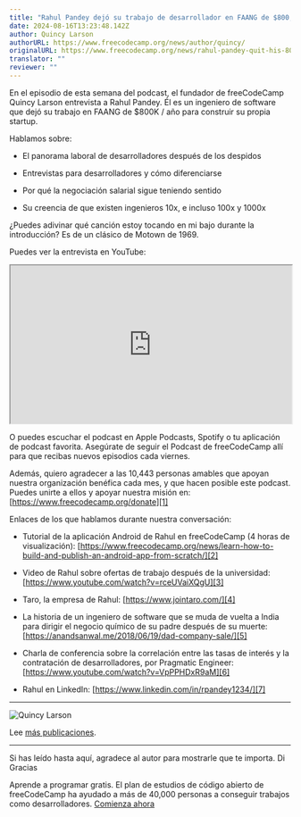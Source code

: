 ```yaml
---
title: "Rahul Pandey dejó su trabajo de desarrollador en FAANG de $800,000/año para construir una startup [Podcast #137]"
date: 2024-08-16T13:23:48.142Z
author: Quincy Larson
authorURL: https://www.freecodecamp.org/news/author/quincy/
originalURL: https://www.freecodecamp.org/news/rahul-pandey-quit-his-800k-per-year-faang-developer-job-to-build-a-startup-podcast-137/
translator: ""
reviewer: ""
---
```


En el episodio de esta semana del podcast, el fundador de freeCodeCamp Quincy Larson entrevista a Rahul Pandey. Él es un ingeniero de software que dejó su trabajo en FAANG de $800K / año para construir su propia startup.

<!-- more -->

Hablamos sobre:

-   El panorama laboral de desarrolladores después de los despidos
    
-   Entrevistas para desarrolladores y cómo diferenciarse
    
-   Por qué la negociación salarial sigue teniendo sentido
    
-   Su creencia de que existen ingenieros 10x, e incluso 100x y 1000x
    

¿Puedes adivinar qué canción estoy tocando en mi bajo durante la introducción? Es de un clásico de Motown de 1969.

Puedes ver la entrevista en YouTube:

<iframe width="560" height="315" src="https://www.youtube.com/embed/v2iRCaIfiSc" style="aspect-ratio: 16 / 9; width: 100%; height: auto;" title="YouTube video player" allow="accelerometer; autoplay; clipboard-write; encrypted-media; gyroscope; picture-in-picture; web-share" referrerpolicy="strict-origin-when-cross-origin" allowfullscreen="" loading="lazy"></iframe>

O puedes escuchar el podcast en Apple Podcasts, Spotify o tu aplicación de podcast favorita. Asegúrate de seguir el Podcast de freeCodeCamp allí para que recibas nuevos episodios cada viernes.

Además, quiero agradecer a las 10,443 personas amables que apoyan nuestra organización benéfica cada mes, y que hacen posible este podcast. Puedes unirte a ellos y apoyar nuestra misión en: [https://www.freecodecamp.org/donate][1]

Enlaces de los que hablamos durante nuestra conversación:

-   Tutorial de la aplicación Android de Rahul en freeCodeCamp (4 horas de visualización): [https://www.freecodecamp.org/news/learn-how-to-build-and-publish-an-android-app-from-scratch/][2]
    
-   Video de Rahul sobre ofertas de trabajo después de la universidad: [https://www.youtube.com/watch?v=rceUVaiXQgU][3]
    
-   Taro, la empresa de Rahul: [https://www.jointaro.com/][4]
    
-   La historia de un ingeniero de software que se muda de vuelta a India para dirigir el negocio químico de su padre después de su muerte: [https://anandsanwal.me/2018/06/19/dad-company-sale/][5]
    
-   Charla de conferencia sobre la correlación entre las tasas de interés y la contratación de desarrolladores, por Pragmatic Engineer: [https://www.youtube.com/watch?v=VpPPHDxR9aM][6]
    
-   Rahul en LinkedIn: [https://www.linkedin.com/in/rpandey1234/][7]
    

---

![Quincy Larson](https://cdn.hashnode.com/res/hashnode/image/upload/v1640878938509/PLqvxeH9g.jpeg)

Lee [más publicaciones][8].

---

Si has leído hasta aquí, agradece al autor para mostrarle que te importa. Di Gracias

Aprende a programar gratis. El plan de estudios de código abierto de freeCodeCamp ha ayudado a más de 40,000 personas a conseguir trabajos como desarrolladores. [Comienza ahora][9]

[1]: https://www.freecodecamp.org/donate
[2]: https://www.freecodecamp.org/news/learn-how-to-build-and-publish-an-android-app-from-scratch/
[3]: https://www.youtube.com/watch?v=rceUVaiXQgU
[4]: https://www.jointaro.com/
[5]: https://anandsanwal.me/2018/06/19/dad-company-sale/
[6]: https://www.youtube.com/watch?v=VpPPHDxR9aM
[7]: https://www.linkedin.com/in/rpandey1234/
[8]: /news/author/quincy/
[9]: https://www.freecodecamp.org/learn/


